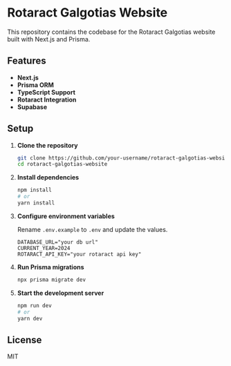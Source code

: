 # Rotaract Galgotias Website

This repository contains the codebase for the Rotaract Galgotias website built with Next.js and Prisma.

## Features

- **Next.js**
- **Prisma ORM**
- **TypeScript Support**
- **Rotaract Integration**
- **Supabase**

## Setup

1. **Clone the repository**

   ```bash
   git clone https://github.com/your-username/rotaract-galgotias-website.git
   cd rotaract-galgotias-website
   ```

2. **Install dependencies**

   ```bash
   npm install
   # or
   yarn install
   ```

3. **Configure environment variables**

   Rename `.env.example` to `.env` and update the values.

   ```env
   DATABASE_URL="your db url"
   CURRENT_YEAR=2024
   ROTARACT_API_KEY="your rotaract api key"
   ```

4. **Run Prisma migrations**

   ```bash
   npx prisma migrate dev
   ```

5. **Start the development server**

   ```bash
   npm run dev
   # or
   yarn dev
   ```

## License

MIT
